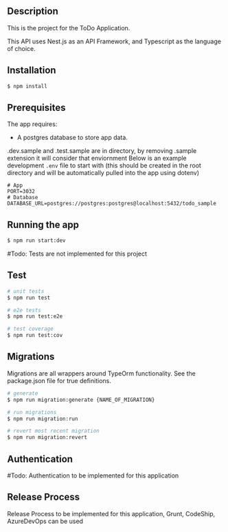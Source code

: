 ## Description

This is the project for the ToDo Application.

This API uses Nest.js as an API Framework, and Typescript as the language of choice.


## Installation

```bash
$ npm install
```

## Prerequisites
The app requires:
- A postgres database to store app data.

.dev.sample and .test.sample are in directory, by removing .sample extension it will consider that enviornment 
Below is an example development `.env` file to start with (this should be created in the root directory and will be automatically pulled into the app using dotenv)
```
# App
PORT=3032
# Database
DATABASE_URL=postgres://postgres:postgres@localhost:5432/todo_sample

```

## Running the app

```bash
$ npm run start:dev
```

#Todo: Tests are not implemented for this project
## Test
```bash
# unit tests
$ npm run test

# e2e tests
$ npm run test:e2e

# test coverage
$ npm run test:cov
```

## Migrations

Migrations are all wrappers around TypeOrm functionality. See the package.json file for true definitions.

```bash
# generate
$ npm run migration:generate {NAME_OF_MIGRATION}

# run migrations
$ npm run migration:run

# revert most recent migration
$ npm run migration:revert
```

## Authentication

#Todo: Authentication to be implemented for this application


## Release Process
Release Process to be implemented for this application, Grunt, CodeShip, AzureDevOps can be used 
